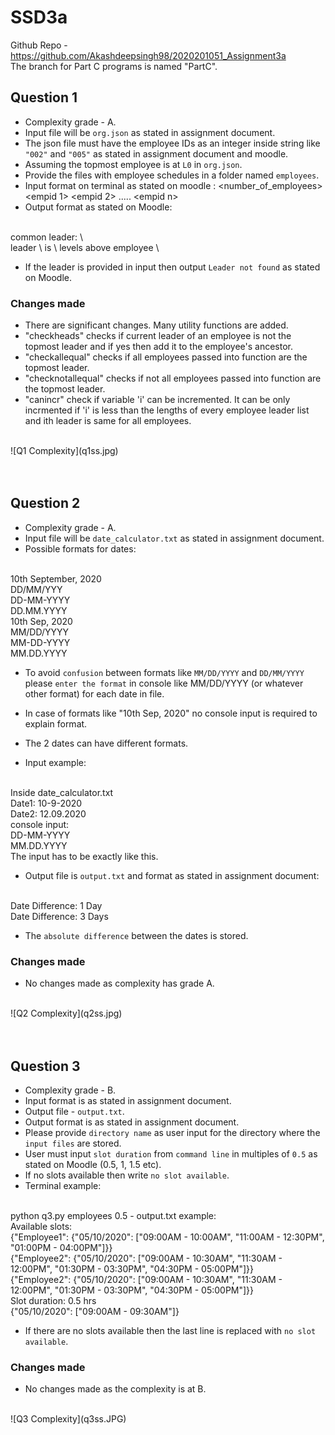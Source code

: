 # SSD3a

Github Repo - https://github.com/Akashdeepsingh98/2020201051_Assignment3a
<br>
The branch for Part C programs is named "PartC".

## Question 1
- Complexity grade - A.
- Input file will be `org.json` as stated in assignment document.
- The json file must have the employee IDs as an integer inside string like `"002"` and `"005"` as stated in assignment document and moodle.
- Assuming the topmost employee is at `L0` in `org.json`.
- Provide the files with employee schedules in a folder named `employees`.
- Input format on terminal as stated on moodle : \<number_of_employees> \<empid 1> \<empid 2> ..... \<empid n>
- Output format as stated on Moodle:
<br>
common leader: \<emp id>
<br>
leader \<empid> is \<n> levels above employee \<empid>

- If the leader is provided in input then output `Leader not found` as stated on Moodle.

### Changes made
- There are significant changes. Many utility functions are added.
- "checkheads" checks if current leader of an employee is not the topmost leader and if yes then add it to the employee's ancestor.
- "checkallequal" checks if all employees passed into function are the topmost leader.
- "checknotallequal" checks if not all employees passed into function are the topmost leader.
- "canincr" check if variable 'i' can be incremented. It can be only incrmented if 'i' is less than the lengths of every employee leader list and ith leader is same for all employees.
<br>
![Q1 Complexity](q1ss.jpg)

<br>
<br>
<br>

## Question 2
- Complexity grade - A.
- Input file will be `date_calculator.txt` as stated in assignment document.
- Possible formats for dates:
<br>
10th September, 2020
<br>
DD/MM/YYY
<br>
DD-MM-YYYY
<br>
DD.MM.YYYY
<br>
10th Sep, 2020
<br>
MM/DD/YYYY
<br>
MM-DD-YYYY
<br>
MM.DD.YYYY

- To avoid `confusion` between formats like `MM/DD/YYYY` and `DD/MM/YYYY` please `enter the format` in console like MM/DD/YYYY (or whatever other format) for each date in file.
- In case of formats like "10th Sep, 2020" no console input is required to explain format.

- The 2 dates can have different formats.

- Input example: 
<br>
Inside date_calculator.txt
<br>
Date1: 10-9-2020
<br>
Date2: 12.09.2020
<br>
console input: 
<br>
DD-MM-YYYY
<br>
MM.DD.YYYY
<br>
The input has to be exactly like this.

- Output file is `output.txt` and format as stated in assignment document:
<br>
Date Difference: 1 Day
<br>
Date Difference: 3 Days

- The `absolute difference` between the dates is stored.

### Changes made
- No changes made as complexity has grade A.
<br>
![Q2 Complexity](q2ss.jpg)

<br>
<br>
<br>

## Question 3
- Complexity grade - B.
- Input format is as stated in assignment document.
- Output file - `output.txt`.
- Output format is as stated in assignment document.
- Please provide `directory name` as user input for the directory where the `input files` are stored.
- User must input `slot duration` from `command line` in multiples of `0.5` as stated on Moodle (0.5, 1, 1.5 etc).
- If no slots available then write `no slot available`.
- Terminal example:
<br>
python q3.py
employees
0.5
- output.txt example:
<br>
Available slots: 
<br>
{"Employee1": {"05/10/2020": ["09:00AM - 10:00AM", "11:00AM - 12:30PM", "01:00PM - 04:00PM"]}}
<br>
{"Employee2": {"05/10/2020": ["09:00AM - 10:30AM", "11:30AM - 12:00PM", "01:30PM - 03:30PM", "04:30PM - 05:00PM"]}}
<br>
{"Employee2": {"05/10/2020": ["09:00AM - 10:30AM", "11:30AM - 12:00PM", "01:30PM - 03:30PM", "04:30PM - 05:00PM"]}}
<br>
Slot duration: 0.5 hrs
<br>
{"05/10/2020": ["09:00AM - 09:30AM"]}

- If there are no slots available then the last line is replaced with `no slot available`.

### Changes made
- No changes made as the complexity is at B.
<br>
![Q3 Complexity](q3ss.JPG)